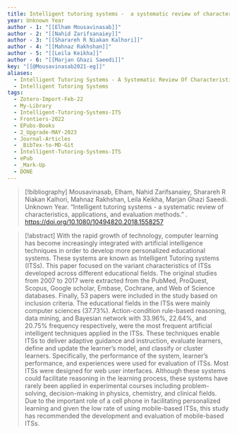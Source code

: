 ```yaml
---
title: Intelligent tutoring systems -  a systematic review of characteristics, applications, and evaluation methods
year: Unknown Year
author - 1: "[[Elham Mousavinasab]]"
author - 2: "[[Nahid Zarifsanaiey]]"
author - 3: "[[Sharareh R Niakan Kalhori]]"
author - 4: "[[Mahnaz Rakhshan]]"
author - 5: "[[Leila Keikha]]"
author - 6: "[[Marjan Ghazi Saeedi]]"
key: "[[@Mousavinasab2021-eg]]"
aliases:
  - Intelligent Tutoring Systems - A Systematic Review Of Characteristics, Applications, And Evaluation Methods
  - Intelligent Tutoring Systems
tags:
  - Zotero-Import-Feb-22
  - My-Library
  - Intelligent-Tutoring-Systems-ITS
  - Frontiers-2022
  - EPubs-Books
  - 2_Upgrade-MAY-2023
  - Journal-Articles
  - _BibTex-to-MD-Git
  - Intelligent-Tutoring-Systems-ITS
  - ePub
  - _Mark-Up
  - DONE
---
```


> [!bibliography]
> Mousavinasab, Elham, Nahid Zarifsanaiey, Sharareh R Niakan Kalhori, Mahnaz Rakhshan, Leila Keikha, Marjan Ghazi Saeedi. Unknown Year. “Intelligent tutoring systems -  a systematic review of characteristics, applications, and evaluation methods.” . https://doi.org/10.1080/10494820.2018.1558257

> [!abstract]
> With the rapid growth of technology, computer learning has become increasingly integrated with artificial intelligence techniques in order to develop more personalized educational systems. These systems are known as Intelligent Tutoring systems (ITSs). This paper focused on the variant characteristics of ITSs developed across different educational fields. The original studies from 2007 to 2017 were extracted from the PubMed, ProQuest, Scopus, Google scholar, Embase, Cochrane, and Web of Science databases. Finally, 53 papers were included in the study based on inclusion criteria. The educational fields in the ITSs were mainly computer sciences (37.73\%). Action-condition rule-based reasoning, data mining, and Bayesian network with 33.96\%, 22.64\%, and 20.75\% frequency respectively, were the most frequent artificial intelligent techniques applied in the ITSs. These techniques enable ITSs to deliver adaptive guidance and instruction, evaluate learners, define and update the learner’s model, and classify or cluster learners. Specifically, the performance of the system, learner’s performance, and experiences were used for evaluation of ITSs. Most ITSs were designed for web user interfaces. Although these systems could facilitate reasoning in the learning process, these systems have rarely been applied in experimental courses including problem-solving, decision-making in physics, chemistry, and clinical fields. Due to the important role of a cell phone in facilitating personalized learning and given the low rate of using mobile-based ITSs, this study has recommended the development and evaluation of mobile-based ITSs.